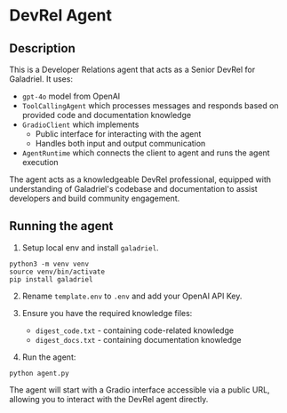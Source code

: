 # DevRel Agent

## Description

This is a Developer Relations agent that acts as a Senior DevRel for Galadriel. It uses:

- `gpt-4o` model from OpenAI
- `ToolCallingAgent` which processes messages and responds based on provided code and documentation knowledge
- `GradioClient` which implements
  - Public interface for interacting with the agent
  - Handles both input and output communication
- `AgentRuntime` which connects the client to agent and runs the agent execution

The agent acts as a knowledgeable DevRel professional, equipped with understanding of Galadriel's codebase and documentation to assist developers and build community engagement.

## Running the agent

1. Setup local env and install `galadriel`.

```shell
python3 -m venv venv
source venv/bin/activate
pip install galadriel
```

2. Rename `template.env` to `.env` and add your OpenAI API Key.

3. Ensure you have the required knowledge files:
   - `digest_code.txt` - containing code-related knowledge
   - `digest_docs.txt` - containing documentation knowledge

4. Run the agent:

```shell
python agent.py
```

The agent will start with a Gradio interface accessible via a public URL, allowing you to interact with the DevRel agent directly.